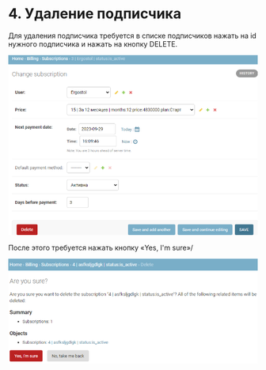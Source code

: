 # 4. Удаление подписчика

Для удаления подписчика требуется в списке подписчиков нажать на id нужного подписчика и нажать на кнопку DELETE.

![](./img/image10.png)

После этого требуется нажать кнопку «Yes, I'm sure»/

![](./img/image11.png)
